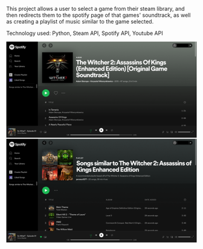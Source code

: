 This project allows a user to select a game from their steam library, and then redirects them to the spotify page of that games' soundtrack, as well as creating a 
playlist of music similar to the game selected.

Technology used: Python, Steam API, Spotify API, Youtube API

![OST of game](SC2.png)
![Similar playlist](SC1.png)
